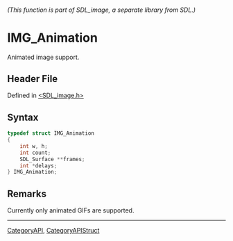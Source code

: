 ###### (This function is part of SDL_image, a separate library from SDL.)
# IMG_Animation

Animated image support.

## Header File

Defined in [<SDL_image.h>](https://github.com/libsdl-org/SDL_image/blob/SDL2/include/SDL_image.h)

## Syntax

```c
typedef struct IMG_Animation
{
	int w, h;
	int count;
	SDL_Surface **frames;
	int *delays;
} IMG_Animation;
```

## Remarks

Currently only animated GIFs are supported.

----
[CategoryAPI](CategoryAPI), [CategoryAPIStruct](CategoryAPIStruct)

